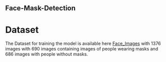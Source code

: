 ## Face-Mask-Detection

# Dataset
The Dataset for training the model is available here [Face_Images](https://data-flair.s3.ap-south-1.amazonaws.com/Data-Science-Data/face-mask-dataset.zip)
with 1376 images with 690 images containing images of people wearing masks and 686 images with people without masks.
